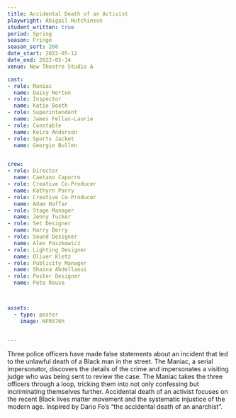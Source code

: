 ```yaml
---
title: Accidental Death of an Activist 
playwright: Abigail Hutchinson
student_written: true
period: Spring
season: Fringe
season_sort: 260
date_start: 2022-05-12
date_end: 2022-05-14
venue: New Theatre Studio A

cast:
- role: Maniac
  name: Daisy Norton
- role: Inspector
  name: Katie Booth
- role: Superintendent
  name: James Fellas-Laurie
- role: Constable
  name: Keira Anderson
- role: Sports Jacket
  name: Georgie Bullen


crew:
- role: Director
  name: Caetano Capurro
- role: Creative Co-Producer
  name: Kathyrn Parry
- role: Creative Co-Producer
  name: Adam Haffar
- role: Stage Manager
  name: Jenny Tucker
- role: Set Designer
  name: Harry Berry
- role: Sound Designer
  name: Alex Paszkowicz
- role: Lighting Designer
  name: Oliver Kletz  
- role: Publicity Manager
  name: Shaina Abdellaoui
- role: Poster Designer
  name: Pete Rouse



assets:
  - type: poster
    image: NFR576h


---
```


Three police officers have made false statements about an incident that
led to the unlawful death of a Black man in the street. The Maniac, a serial
impersonator, discovers the details of the crime and impersonates a
visiting judge who was being sent to review the case. The Maniac takes the
three officers through a loop, tricking them into not only confessing but
incriminating themselves further. Accidental death of an activist focuses
on the recent Black lives matter movement and the systematic injustice of the modern age. Inspired by Dario Fo’s “the accidental death of an
anarchist”. 

